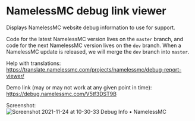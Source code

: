 # NamelessMC debug link viewer

Displays NamelessMC website debug information to use for support.

Code for the latest NamelessMC version lives on the `master` branch, and code for the next NamelessMC version lives on the `dev` branch.
When a NamelessMC update is released, we will merge the `dev` branch into `master`. 

Help with translations: https://translate.namelessmc.com/projects/namelessmc/debug-report-viewer/

Demo link (may or may not work at any given point in time): https://debug.namelessmc.com/V5tf3DST9B

Screenshot: ![Screenshot 2021-11-24 at 10-30-33 Debug Info • NamelessMC](https://user-images.githubusercontent.com/26070412/143294914-55d8a300-6e0b-4a34-91f4-054cdce1a17c.png)
